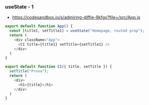 
### useState - 1

- https://codesandbox.io/s/admiring-diffie-9kfgx?file=/src/App.js

```Javascript
export default function App() {
  const [title1, setTitle1] = useState("Homepage, routed prop");
  return (
    <div className="App">
      <C1 title={title1} setTitle={setTitle1} />
    </div>
  )
}
```
```Javascript
export default function C1({ title, setTitle }) {
  setTitle("Prova");
  return (
    <div>
      <h1>{title}</h1>
    </div>
  )
}
```